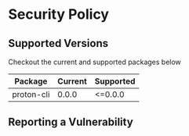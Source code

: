 # Security Policy

## Supported Versions

Checkout the current and supported packages below

| Package | Current | Supported |
|---------|---------|-----------|
| proton-cli  | 0.0.0   | <=0.0.0   |

## Reporting a Vulnerability
